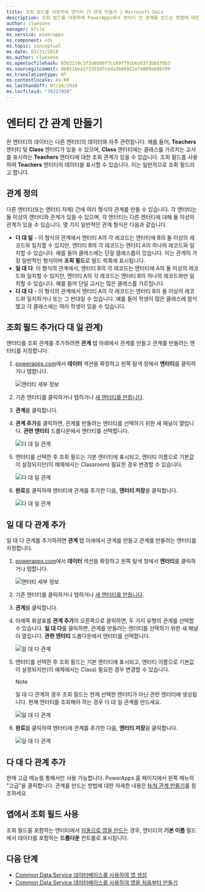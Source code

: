 ```yaml
---
title: 조회 필드를 사용하여 엔터티 간 관계 만들기 | Microsoft Docs
description: 조회 필드를 사용하여 PowerApps에서 엔터티 간 관계를 만드는 방법에 대한 단계별 지침입니다.
author: clwesene
manager: kfile
ms.service: powerapps
ms.component: cds
ms.topic: conceptual
ms.date: 03/21/2018
ms.author: clwesene
ms.openlocfilehash: 8562219c373a8880f7cc89f791b6c6373b6df0b3
ms.sourcegitcommit: 0b051bba173353d7ceda3b60921e7e009eb00709
ms.translationtype: HT
ms.contentlocale: ko-KR
ms.lasthandoff: 07/24/2018
ms.locfileid: "39217938"
---
```

# <a name="create-a-relationship-between-entities"></a>엔터티 간 관계 만들기
한 엔터티의 데이터는 다른 엔터티의 데이터와 자주 관련됩니다. 예를 들어, **Teachers** 엔터티 및 **Class** 엔터티가 있을 수 있으며, **Class** 엔터티에는 클래스를 가르치는 교사를 표시하는 **Teachers** 엔터티에 대한 조회 관계가 있을 수 있습니다. 조회 필드를 사용하여 **Teachers** 엔터티의 데이터를 표시할 수 있습니다. 이는 일반적으로 조회 필드라고 합니다.

## <a name="define-a-relationship"></a>관계 정의
다른 엔터티(또는 엔터티 자체) 간에 여러 형식의 관계를 만들 수 있습니다. 각 엔터티는 둘 이상의 엔터티와 관계가 있을 수 있으며, 각 엔터티는 다른 엔터티에 대해 둘 이상의 관계가 있을 수 있습니다. 몇 가지 일반적인 관계 형식은 다음과 같습니다.

* **다 대 일** - 이 형식의 관계에서 엔터티 A의 각 레코드는 엔터티에 B의 둘 이상의 레코드와 일치할 수 있지만, 엔터티 B의 각 레코드는 엔터티 A의 하나의 레코드와 일치할 수 있습니다. 예를 들어 클래스에는 단일 클래스룸이 있습니다. 이는 관계의 가장 일반적인 형식이며 **조회 필드**로 필드 목록에 표시됩니다.
* **일 대 다**: 이 형식의 관계에서, 엔터티 B의 각 레코드는 엔터티에 A의 둘 이상의 레코드와 일치할 수 있지만, 엔터티 A의 각 레코드는 엔터티 B의 하나의 레코드와만 일치할 수 있습니다. 예를 들어 단일 교사는 많은 클래스를 가르칩니다.
* **다 대 다** - 이 형식의 관계에서 엔터티 A의 각 레코드는 엔터티 B의 둘 이상의 레코드와 일치하거나 또는 그 반대일 수 있습니다. 예를 들어 학생이 많은 클래스에 참석했고 각 클래스에는 여러 학생이 있을 수 있습니다.

## <a name="add-a-lookup-field-many-to-one-relationship"></a>조회 필드 추가(다 대 일 관계)

엔터티를 조회 관계를 추가하려면 **관계** 탭 아래에서 관계를 만들고 관계를 만들려는 엔터티를 지정합니다.

1. [powerapps.com](https://web.powerapps.com?utm_source=padocs&utm_medium=linkinadoc&utm_campaign=referralsfromdoc)에서 **데이터** 섹션을 확장하고 왼쪽 탐색 창에서 **엔터티**를 클릭하거나 탭합니다.

    ![엔터티 세부 정보](./media/data-platform-cds-create-entity/entitylist.png "엔터티 목록")

2. 기존 엔터티를 클릭하거나 탭하거나 [새 엔터티를 만듭니다](data-platform-create-entity.md).

3. **관계**를 클릭합니다.

4. **관계 추가**를 클릭하면, 관계를 만들려는 엔터티를 선택하기 위한 새 패널이 열립니다. **관련 엔터티** 드롭다운에서 엔터티를 선택합니다.

    ![다 대 일 관계](./media/data-platform-cds-newrelationship/manytoone-1.png "다 대 일 관계")

5. 엔터티를 선택한 후 조회 필드는 기본 엔터티에 표시되고, 엔터티 이름으로 기본값이 설정되지만(이 예제에서는 Classroom) 필요한 경우 변경할 수 있습니다.

    ![다 대 일 관계](./media/data-platform-cds-newrelationship/manytoone-2.png "다 대 일 관계")

6. **완료**를 클릭하여 엔터티에 관계를 추가한 다음, **엔터티 저장**을 클릭합니다.

    ![다 대 일 관계](./media/data-platform-cds-newrelationship/manytoone-3.png "다 대 일 관계")

## <a name="add-a-one-to-many-relationship"></a>일 대 다 관계 추가

일 대 다 관계를 추가하려면 **관계** 탭 아래에서 관계를 만들고 관계를 만들려는 엔터티를 지정합니다.

1. [powerapps.com](https://web.powerapps.com?utm_source=padocs&utm_medium=linkinadoc&utm_campaign=referralsfromdoc)에서 **데이터** 섹션을 확장하고 왼쪽 탐색 창에서 **엔터티**를 클릭하거나 탭합니다.

    ![엔터티 세부 정보](./media/data-platform-cds-create-entity/entitylist.png "엔터티 목록")

2. 기존 엔터티를 클릭하거나 탭하거나 [새 엔터티를 만듭니다](data-platform-create-entity.md).

3. **관계**를 클릭합니다.

4. 아래쪽 화살표를 **관계 추가**의 오른쪽으로 클릭하면, 두 가지 유형의 관계를 선택할 수 있습니다. **일 대 다**를 클릭하면, 관계를 만들려는 엔터티를 선택하기 위한 새 패널이 열립니다. **관련 엔터티** 드롭다운에서 엔터티를 선택합니다.

    ![일 대 다 관계](./media/data-platform-cds-newrelationship/onetomany-1.png "일 대 다 관계")

5. 엔터티를 선택한 후 조회 필드는 기본 엔터티에 표시되고, 엔터티 이름으로 기본값이 설정되지만(이 예제에서는 Class) 필요한 경우 변경할 수 있습니다.

    > [!NOTE]
    > 일 대 다 관계의 경우 조회 필드는 현재 선택한 엔터티가 아닌 관련 엔터티에 생성됩니다. 현재 엔터티를 조회해야 하는 경우 다 대 일 관계를 만드세요.

    ![일 대 다 관계](./media/data-platform-cds-newrelationship/onetomany-2.png "일 대 다 관계")

6. **완료**를 클릭하여 엔터티에 관계를 추가한 다음, **엔터티 저장**을 클릭합니다.

    ![일 대 다 관계](./media/data-platform-cds-newrelationship/onetomany-3.png "일 대 다 관계")

## <a name="add-a-many-to-many-relationship"></a>다 대 다 관계 추가

현재 고급 메뉴를 통해서만 사용 가능합니다. PowerApps 홈 페이지에서 왼쪽 메뉴의 "고급"을 클릭합니다. 관계를 만드는 방법에 대한 자세한 내용은 [N:N 관계 만들기](/dynamics365/customer-engagement/customize/create-and-edit-nn-many-to-many-relationships)를 참조하세요.

## <a name="use-a-lookup-field-in-an-app"></a>앱에서 조회 필드 사용
조회 필드를 포함하는 엔터티에서 [자동으로 앱을 만드는](../canvas-apps/data-platform-create-app.md) 경우, 엔터티의 **기본 이름** 필드에서 데이터를 포함하는 **드롭다운** 컨트롤로 표시됩니다.

## <a name="next-steps"></a>다음 단계
* [Common Data Service 데이터베이스를 사용하여 앱 생성](../canvas-apps/data-platform-create-app.md)
* [Common Data Service 데이터베이스를 사용하여 앱을 처음부터 만들기](../canvas-apps/data-platform-create-app-scratch.md)

